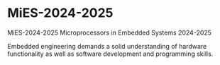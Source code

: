 # MiES-2024-2025
MiES-2024-2025 Microprocessors in Embedded Systems 2024-2025

Embedded engineering demands a solid understanding of hardware functionality as well as software development and programming skills.

